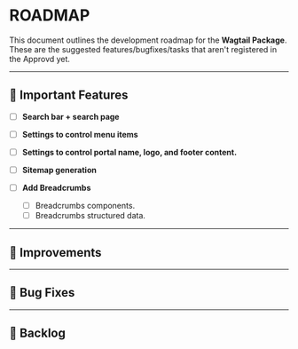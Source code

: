 # ROADMAP

This document outlines the development roadmap for the **Wagtail Package**. These are the suggested features/bugfixes/tasks that aren't registered in the Approvd yet.

---

## 🚀 **Important Features**

- [ ] **Search bar + search page**

- [ ] **Settings to control menu items**

- [ ] **Settings to control portal name, logo, and footer content.**

- [ ] **Sitemap generation**

- [ ] **Add Breadcrumbs**
  - [ ] Breadcrumbs components.
  - [ ] Breadcrumbs structured data.

---

## 🔧 **Improvements**

---

## 🐞 **Bug Fixes**

---

## 📅 **Backlog**
